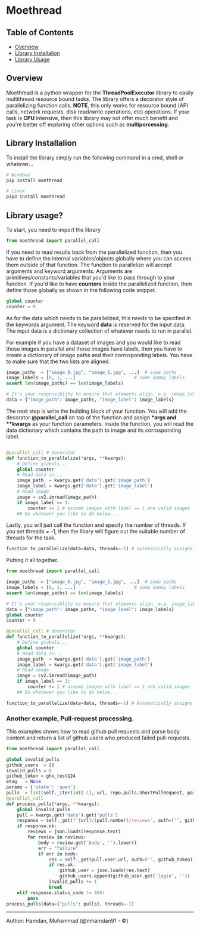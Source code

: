 Moethread
=======================================
## Table of Contents

 * [Overview](#overview)
 * [Library Installalion](#library-installalion)
 * [Library Usage](#library-usage)


## Overview
Moethread is a python wrapper for the **ThreadPoolExecutor** library to easily multithread resource bound tasks. The library offers a decorator style of parallelizing
function calls.
**NOTE**, this only works for resource bound (API calls, network requests, disk read/write operations, etc) operations. If your task is **CPU** intensive, then this library may not offer much benefit and you're better off exploring other options such as **multiporcessing**.


## Library Installalion
To install the library simply run the following command in a cmd, shell or whatever...

```bash
# Windows
pip install moethread

# Linux
pip3 install moethread
```

## Library usage?
To start, you need to import the library

```python
from moethread import parallel_call

```

If you need to read results back from the parallelized function, then you have to define the internal variables/objects globally where you can
access them outside of that function. The function to parallelize will accept arguments and keyword arguments.
Arguments are primitives/constants/variables that you'd like to pass through to your function. If you'd like to have **counters** inside the parallelized function, then define those globally as shown in the following code snippet.
```python
global counter
counter = 0
```


As for the data which needs to be parallelized, this needs to be specified in the keywords argument. The keyword **data** is reserved for the input data.
The input data is a dictionary collection of whatever needs to run in parallel.

For example if you have a dataset of images and you would like to read those images in parallel and those images have labels, then you have to create a dictionary of image paths and their corrosponding labels. You have to make sure that the two lists are aligned.

```python
image_paths  = ["image_0.jpg", "image_1.jpg", ...] 	# some paths
image_labels = [0, 1, ...] 		                # some dummy labels
assert len(image_paths) == len(image_labels)

# It's your responsiblity to ensure that elements align, e.g. image_labels[0] is the label for image_paths[0]
data = {"image_path": image_paths, "image_label": image_labels}
```

The next step is write the building block of your function. You will add the decorator **@parallel_call** on top of the function and assign **\*args and \*\*kwargs**
as your function parameters. Inside the function, you will read the data dictionary which contains the path to image and its corrosponding label.

```python

@parallel_call # decorator
def function_to_parallelize(*args, **kwargs):
	# Define globals...
	global counter
	# Read data in...
	image_path  = kwargs.get('data').get('image_path')
	image_label = kwargs.get('data').get('image_label')
	# Read image
	image = cv2.imread(image_path)
	if image_label == 1:
		counter += 1 # assume images with label == 1 are valid images
	## Do whatever you like to do below...

```

Lastly, you will just call the function and specify the number of threads. If you set threads = -1, then the libary will figure out the suitable number of threads for the task.

```python
function_to_parallelize(data=data, threads=-1) # automatically assigns the needed number of threads...
```

Putting it all together.

```python
from moethread import parallel_call

image_paths  = ["image_0.jpg", "image_1.jpg", ...] 	# some paths
image_labels = [0, 1, ...] 		                # some dummy labels
assert len(image_paths) == len(image_labels)

# It's your responsiblity to ensure that elements align, e.g. image_labels[0] is the label for image_paths[0]
data = {"image_path": image_paths, "image_label": image_labels}
global counter
counter = 0

@parallel_call # decorator
def function_to_parallelize(*args, **kwargs):
	# Define globals...
	global counter
	# Read data in...
	image_path  = kwargs.get('data').get('image_path')
	image_label = kwargs.get('data').get('image_label')
	# Read image
	image = cv2.imread(image_path)
	if image_label == 1:
		counter += 1 # assume images with label == 1 are valid images
	## Do whatever you like to do below...

function_to_parallelize(data=data, threads=-1) # Automatically assigns the needed number of threads...
```

### Another example, Pull-request processing.
This examples shows how to read github pull requests and parse body content and return a list of github users who produced failed pull-requests.

```python
from moethread import parallel_call

global invalid_pulls
github_users  = []
invalid_pulls = 0
github_token = ghx_test124
etag   = None
params = {'state': 'open'}
pulls  = list(self._iter(int(-1), url, repo.pulls.ShortPullRequest, params, etag))
@parallel_call
def process_pulls(*args, **kwargs):
    global invalid_pulls
    pull = kwargs.get('data').get('pulls')
    response = self._get(f'{url}/{pull.number}/reviews', auth=('', github_token))
    if response.ok:
        reviews = json.loads(response.text)
        for review in reviews:
            body = review.get('body', '').lower()
            err = "failure"
            if err in body:
                res = self._get(pull.user.url, auth=('', github_token))
                if res.ok:
                    github_user = json.loads(res.text)
                    github_users.append(github_user.get('login', ''))
                invalid_pulls += 1
                break
    elif response.status_code != 404:
        pass
process_pulls(data={"pulls": pulls}, threads=-1)

```
----------------------------------------
Author: Hamdan, Muhammad (@mhamdan91 - ©)
